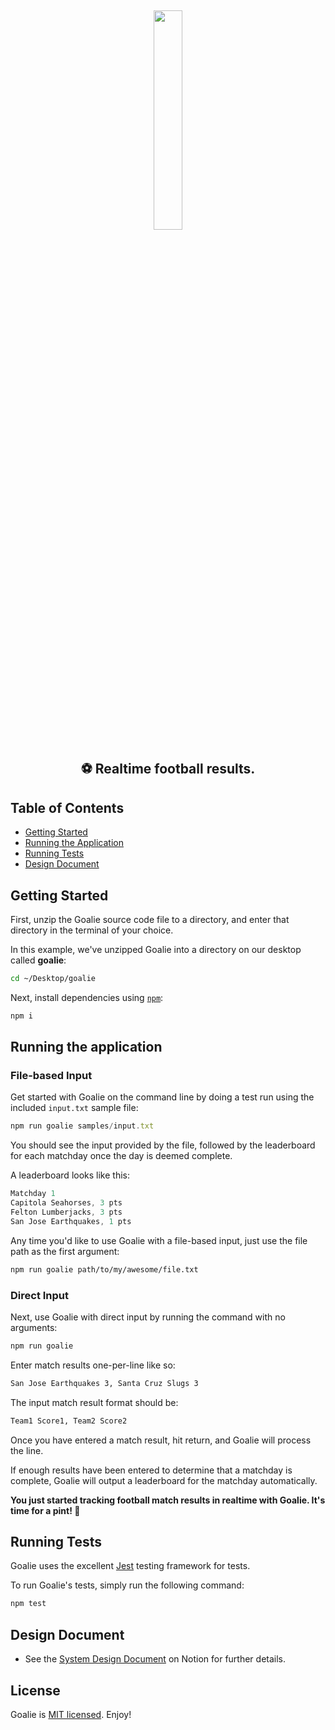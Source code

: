 <p>&nbsp;</p>
<p align="center"><img src="https://s3.amazonaws.com//apptitude.io/goalie/logo.png" width="30%"/></p>

<h2 align="center">⚽️ Realtime football results.</h2>

## Table of Contents

-   [Getting Started](#getting-started)
-   [Running the Application](#running-the-application)
-   [Running Tests](#running-tests)
-   [Design Document](#design-document)

## Getting Started

First, unzip the Goalie source code file to a directory, and enter that directory in the terminal of your choice.

In this example, we've unzipped Goalie into a directory on our desktop called **goalie**:

```bash
cd ~/Desktop/goalie
```

Next, install dependencies using [`npm`](https://www.npmjs.com/):

```bash
npm i
```

## Running the application

### File-based Input

Get started with Goalie on the command line by doing a test run using the included `input.txt` sample file:

```javascript
npm run goalie samples/input.txt
```

You should see the input provided by the file, followed by the leaderboard for each matchday once the day is deemed complete.

A leaderboard looks like this:

```javascript
Matchday 1
Capitola Seahorses, 3 pts
Felton Lumberjacks, 3 pts
San Jose Earthquakes, 1 pts
```

Any time you'd like to use Goalie with a file-based input, just use the file path as the first argument:

```bash
npm run goalie path/to/my/awesome/file.txt
```

### Direct Input

Next, use Goalie with direct input by running the command with no arguments:

```bash
npm run goalie
```

Enter match results one-per-line like so:

```bash
San Jose Earthquakes 3, Santa Cruz Slugs 3
```

The input match result format should be:

```bash
Team1 Score1, Team2 Score2
```

Once you have entered a match result, hit return, and Goalie will process the line.

If enough results have been entered to determine that a matchday is complete, Goalie will output a leaderboard for the matchday automatically.

**You just started tracking football match results in realtime with Goalie. It's time for a pint! 🍻**

## Running Tests

Goalie uses the excellent [Jest](https://jestjs.io) testing framework for tests.

To run Goalie's tests, simply run the following command:

```bash
npm test
```

## Design Document

-   See the [System Design Document](https://apptitude.notion.site/Goalie-System-Design-Document-bebb57cbbbe649f8a9ae6cff37c33694) on Notion for further details.

## License

Goalie is [MIT licensed](./LICENSE). Enjoy!
